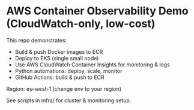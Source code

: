 # AWS Container Observability Demo (CloudWatch-only, low-cost)

This repo demonstrates:
- Build & push Docker images to ECR
- Deploy to EKS (single small node)
- Use AWS CloudWatch Container Insights for monitoring & logs 
- Python automations: deploy, scale, monitor
- GitHub Actions: build & push to ECR

Region: eu-west-1 (change env to your region)

See scripts in infra/ for cluster & monitoring setup.
